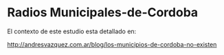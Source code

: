 Radios Municipales-de-Cordoba
=============================

El contexto de este estudio esta detallado en:

http://andresvazquez.com.ar/blog/los-municipios-de-cordoba-no-existen